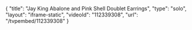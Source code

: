 {
    "title": "Jay King Abalone and Pink Shell Doublet Earrings",
    "type": "solo",
    "layout": "iframe-static",
    "videoId": "112339308",
    "url": "\/tvpembed\/112339308"
}